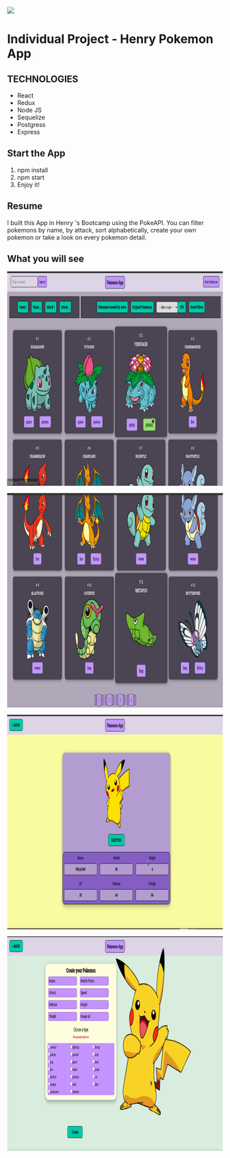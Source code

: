 <p align='left'>
    <img src='https://static.wixstatic.com/media/85087f_0d84cbeaeb824fca8f7ff18d7c9eaafd~mv2.png/v1/fill/w_160,h_30,al_c,q_85,usm_0.66_1.00_0.01/Logo_completo_Color_1PNG.webp' </img>
</p>

# Individual Project - Henry Pokemon App


## TECHNOLOGIES

- React
- Redux
- Node JS
- Sequelize
- Postgress
- Express


## Start the App

 1. npm install
 2. npm start
 3. Enjoy it!

 
## Resume
I built this App in Henry 's Bootcamp using the PokeAPI. You can filter pokemons by name, by attack, sort alphabetically, create your own pokemon or take a look on every pokemon detail.


## What you will see

<p align="left">
  <img height="500" src="./img/1.png" />
</p>
<p align="left">
  <img height="500" src="./img/4.png" />
</p>
<p align="left">
  <img height="500" src="./img/2.png" />
</p>
<p align="left">
  <img height="500" src="./img/3.png" />
</p>
